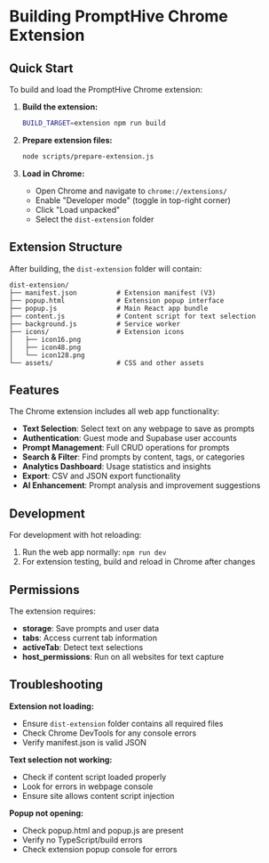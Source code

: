 # Building PromptHive Chrome Extension

## Quick Start

To build and load the PromptHive Chrome extension:

1. **Build the extension:**
   ```bash
   BUILD_TARGET=extension npm run build
   ```

2. **Prepare extension files:**
   ```bash
   node scripts/prepare-extension.js
   ```

3. **Load in Chrome:**
   - Open Chrome and navigate to `chrome://extensions/`
   - Enable "Developer mode" (toggle in top-right corner)
   - Click "Load unpacked"
   - Select the `dist-extension` folder

## Extension Structure

After building, the `dist-extension` folder will contain:

```
dist-extension/
├── manifest.json          # Extension manifest (V3)
├── popup.html             # Extension popup interface
├── popup.js               # Main React app bundle
├── content.js             # Content script for text selection
├── background.js          # Service worker
├── icons/                 # Extension icons
│   ├── icon16.png
│   ├── icon48.png
│   └── icon128.png
└── assets/                # CSS and other assets
```

## Features

The Chrome extension includes all web app functionality:

- **Text Selection**: Select text on any webpage to save as prompts
- **Authentication**: Guest mode and Supabase user accounts
- **Prompt Management**: Full CRUD operations for prompts
- **Search & Filter**: Find prompts by content, tags, or categories
- **Analytics Dashboard**: Usage statistics and insights
- **Export**: CSV and JSON export functionality
- **AI Enhancement**: Prompt analysis and improvement suggestions

## Development

For development with hot reloading:

1. Run the web app normally: `npm run dev`
2. For extension testing, build and reload in Chrome after changes

## Permissions

The extension requires:

- **storage**: Save prompts and user data
- **tabs**: Access current tab information
- **activeTab**: Detect text selections
- **host_permissions**: Run on all websites for text capture

## Troubleshooting

**Extension not loading:**
- Ensure `dist-extension` folder contains all required files
- Check Chrome DevTools for any console errors
- Verify manifest.json is valid JSON

**Text selection not working:**
- Check if content script loaded properly
- Look for errors in webpage console
- Ensure site allows content script injection

**Popup not opening:**
- Check popup.html and popup.js are present
- Verify no TypeScript/build errors
- Check extension popup console for errors